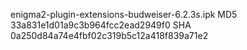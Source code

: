 enigma2-plugin-extensions-budweiser-6.2.3s.ipk
MD5 33a831e1d01a9c3b964fcc2ead2949f0
SHA 0a250d84a74e4fbf02c319b5c12a418f839a71e2


